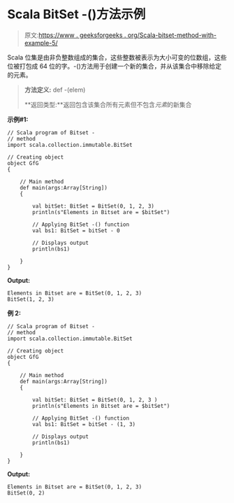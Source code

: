 # Scala BitSet -()方法示例

> 原文:[https://www . geeksforgeeks . org/Scala-bitset-method-with-example-5/](https://www.geeksforgeeks.org/scala-bitset-method-with-example-5/)

Scala 位集是由非负整数组成的集合，这些整数被表示为大小可变的位数组，这些位被打包成 64 位的字。-()方法用于创建一个新的集合，并从该集合中移除给定的元素。

> **方法定义:** def -(elem)
> 
> **返回类型:**返回包含该集合所有元素但不包含*元素*的新集合

**示例#1:**

```
// Scala program of Bitset -
// method 
import scala.collection.immutable.BitSet 

// Creating object 
object GfG 
{ 

    // Main method 
    def main(args:Array[String]) 
    { 

        val bitSet: BitSet = BitSet(0, 1, 2, 3) 
        println(s"Elements in Bitset are = $bitSet") 

        // Applying BitSet -() function 
        val bs1: BitSet = bitSet - 0

        // Displays output 
        println(bs1) 

    } 
} 
```

**Output:**

```
Elements in Bitset are = BitSet(0, 1, 2, 3)
BitSet(1, 2, 3)

```

**例 2:**

```
// Scala program of Bitset -
// method 
import scala.collection.immutable.BitSet 

// Creating object 
object GfG 
{ 

    // Main method 
    def main(args:Array[String]) 
    { 

        val bitSet: BitSet = BitSet(0, 1, 2, 3 ) 
        println(s"Elements in Bitset are = $bitSet") 

        // Applying BitSet -() function 
        val bs1: BitSet = bitSet - (1, 3)

        // Displays output 
        println(bs1) 

    } 
} 
```

**Output:**

```
Elements in Bitset are = BitSet(0, 1, 2, 3)
BitSet(0, 2)

```